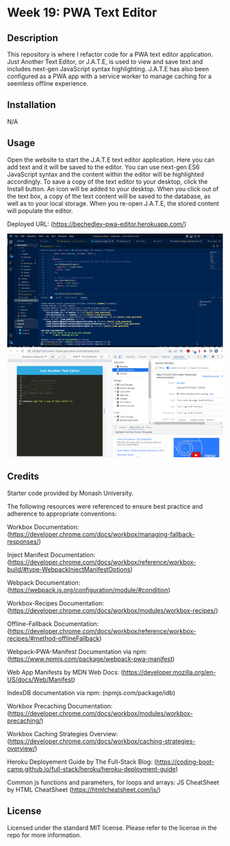# Week 19: PWA Text Editor

## Description

This repository is where I refactor code for a PWA text editor application. Just Another Text Editor, or J.A.T.E, is used to view and save text and includes next-gen JavaScript syntax highlighting. J.A.T.E has also been configured as a PWA app with a service worker to manage caching for a seemless offline experience.

## Installation

N/A

## Usage

Open the website to start the J.A.T.E text editor application. Here you can add text and it will be saved to the editor. You can use next-gen ES6 JavaScript syntax and the content within the editor will be highlighted accordingly. To save a copy of the text editor to your desktop, click the Install button. An icon will be added to your desktop. When you click out of the text box, a copy of the text content will be saved to the database, as well as to your local storage. When you re-open J.A.T.E, the stored content will populate the editor.

Deployed URL: (https://bechedley-pwa-editor.herokuapp.com/)

![Screenshot of VS Code](./client/src/images/pwa-screenshot-terminal.png)
![Screenshot of deployed app](./client/src/images/pwa-screenshot-service-worker.png)

## Credits

Starter code provided by Monash University.

The following resources were referenced to ensure best practice and adherence to appropriate conventions:

Workbox Documentation: (https://developer.chrome.com/docs/workbox/managing-fallback-responses/)

Inject Manifest Documentation: (https://developer.chrome.com/docs/workbox/reference/workbox-build/#type-WebpackInjectManifestOptions)

Webpack Documentation: (https://webpack.js.org/configuration/module/#condition)

Workbox-Recipes Documentation: (https://developer.chrome.com/docs/workbox/modules/workbox-recipes/)

Offline-Fallback Documentation: (https://developer.chrome.com/docs/workbox/reference/workbox-recipes/#method-offlineFallback)

Webpack-PWA-Manifest Documentation via npm: (https://www.npmjs.com/package/webpack-pwa-manifest)

Web App Manifests by MDN Web Docs: (https://developer.mozilla.org/en-US/docs/Web/Manifest)

IndexDB documentation via npm: (npmjs.com/package/idb)

Workbox Precaching Documentation: (https://developer.chrome.com/docs/workbox/modules/workbox-precaching/)

Workbox Caching Strategies Overview: (https://developer.chrome.com/docs/workbox/caching-strategies-overview/)

Heroku Deployement Guide by The Full-Stack Blog: (https://coding-boot-camp.github.io/full-stack/heroku/heroku-deployment-guide)

Common js functions and parameters, for loops and arrays: JS CheatSheet by HTML CheatSheet (https://htmlcheatsheet.com/js/)

## License

Licensed under the standard MIT license. Please refer to the license in the repo for more information.
